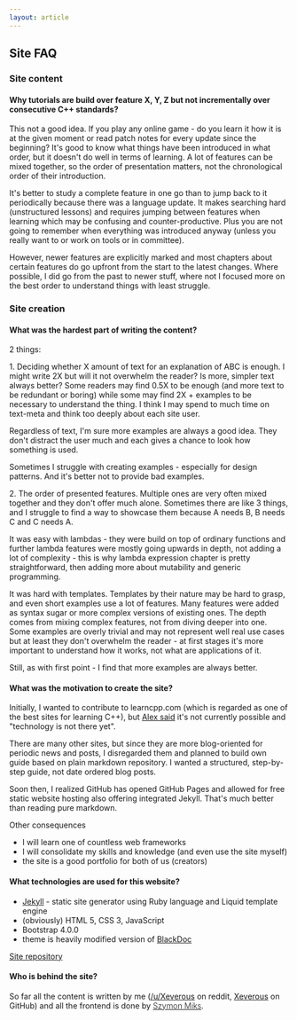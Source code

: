 ```yaml
---
layout: article
---
```


## Site FAQ

### Site content

#### Why tutorials are build over feature X, Y, Z but not incrementally over consecutive C++ standards?

This not a good idea. If you play any online game - do you learn it how it is at the given moment or read patch notes for every update since the beginning? It's good to know what things have been introduced in what order, but it doesn't do well in terms of learning. A lot of features can be mixed together, so the order of presentation matters, not the chronological order of their introduction.

It's better to study a complete feature in one go than to jump back to it periodically because there was a language update. It makes searching hard (unstructured lessons) and requires jumping between features when learning which may be confusing and counter-productive. Plus you are not going to remember when everything was introduced anyway (unless you really want to or work on tools or in committee).

However, newer features are explicitly marked and most chapters about certain features do go upfront from the start to the latest changes. Where possible, I did go from the past to newer stuff, where not I focused more on the best order to understand things with least struggle.

### Site creation

#### What was the hardest part of writing the content?

2 things:

1\. Deciding whether X amount of text for an explanation of ABC is enough. I might write 2X but will it not overwhelm the reader? Is more, simpler text always better? Some readers may find 0.5X to be enough (and more text to be redundant or boring) while some may find 2X + examples to be necessary to understand the thing. I think I may spend to much time on text-meta and think too deeply about each site user.

Regardless of text, I'm sure more examples are always a good idea. They don't distract the user much and each gives a chance to look how something is used.

Sometimes I struggle with creating examples - especially for design patterns. And it's better not to provide bad examples.

2\. The order of presented features. Multiple ones are very often mixed together and they don't offer much alone. Sometimes there are like 3 things, and I struggle to find a way to showcase them because A needs B, B needs C and C needs A.

It was easy with lambdas - they were build on top of ordinary functions and further lambda features were mostly going upwards in depth, not adding a lot of complexity - this is why lambda expression chapter is pretty straightforward, then adding more about mutability and generic programming.

It was hard with templates. Templates by their nature may be hard to grasp, and even short examples use a lot of features. Many features were added as syntax sugar or more complex versions of existing ones. The depth comes from mixing complex features, not from diving deeper into one. Some examples are overly trivial and may not represent well real use cases but at least they don't overwhelm the reader - at first stages it's more important to understand how it works, not what are applications of it.

Still, as with first point - I find that more examples are always better.

#### What was the motivation to create the site?

Initially, I wanted to contribute to learncpp.com (which is regarded as one of the best sites for learning C++), but [Alex said](http://www.learncpp.com/site-news/find-something-wrong/comment-page-2/#comment-310505) it's not currently possible and "technology is not there yet".

There are many other sites, but since they are more blog-oriented for periodic news and posts, I disregarded them and planned to build own guide based on plain markdown repository. I wanted a structured, step-by-step guide, not date ordered blog posts.

Soon then, I realized GitHub has opened GitHub Pages and allowed for free static website hosting also offering integrated Jekyll. That's much better than reading pure markdown.

Other consequences

- I will learn one of countless web frameworks
- I will consolidate my skills and knowledge (and even use the site myself)
- the site is a good portfolio for both of us (creators)

#### What technologies are used for this website?

- [Jekyll](https://jekyllrb.com/) - static site generator using Ruby language and Liquid template engine
- (obviously) HTML 5, CSS 3, JavaScript
- Bootstrap 4.0.0
- theme is heavily modified version of [BlackDoc](https://github.com/karloespiritu/BlackDoc)

[Site repository](https://github.com/Xeverous/Xeverous.github.io)

#### Who is behind the site?

So far all the content is written by me ([/u/Xeverous](https://www.reddit.com/user/Xeverous/) on reddit, [Xeverous](https://github.com/Xeverous) on GitHub) and all the frontend is done by <a style="font-weight: 300 !important;" href="mailto:miks.szymon@gmail.com">Szymon Miks</a>.


